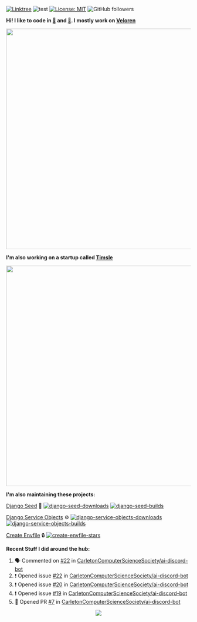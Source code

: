 [![Linktree](https://img.shields.io/badge/linktree-1de9b6?style=for-the-badge&logo=linktree&logoColor=white)](https://linktr.ee/angelonfira)
![test](https://hits.seeyoufarm.com/api/count/incr/badge.svg?url=https://github.com/AngelOnFira)
[![License: MIT](https://img.shields.io/badge/License-MIT-yellow.svg)](https://opensource.org/licenses/MIT)
![GitHub followers](https://img.shields.io/github/followers/angelonfira?style=social)

**Hi! I like to code in [:crab:](https://www.rust-lang.org/) and [:snake:](https://www.python.org/). I mostly work on [Veloren](https://veloren.net)**

<p align="center">
  <img width="600" src="https://media.discordapp.net/attachments/444005079410802699/730566298073038949/rsz_5f0656b6aa176.png">
</p>

**I'm also working on a startup called [Timsle](https://timsle.com)**

<p align="center">
  <img width="600" src="https://media.discordapp.net/attachments/444005079410802699/730566842674053130/rsz_5f0657242abb4.png">
</p>

**I'm also maintaining these projects:**

[Django Seed](https://github.com/Brobin/django-seed)
:seedling:
[![django-seed-downloads](https://pepy.tech/badge/django-seed)](https://pepy.tech/project/django-seed)
[![django-seed-builds](https://github.com/Brobin/django-seed/workflows/Test/badge.svg)](https://github.com/Brobin/django-seed)

[Django Service Objects](https://github.com/mixxorz/django-service-objects)
:gear:
[![django-service-objects-downloads](https://pepy.tech/badge/django-service-objects)](https://pepy.tech/project/django-service-objects)
[![django-service-objects-builds](https://github.com/mixxorz/django-service-objects/actions/workflows/test.yml/badge.svg)](https://github.com/mixxorz/django-service-objects/actions/workflows/test.yml)

[Create Envfile](https://github.com/SpicyPizza/create-envfile)
:lock:
[![create-envfile-stars](https://img.shields.io/github/stars/SpicyPizza/create-envfile?style=social)](https://github.com/SpicyPizza/create-envfile)

**Recent Stuff I did around the hub:**

<!--START_SECTION:activity-->
1. 🗣 Commented on [#22](https://github.com/CarletonComputerScienceSociety/ai-discord-bot/issues/22#issuecomment-1773895690) in [CarletonComputerScienceSociety/ai-discord-bot](https://github.com/CarletonComputerScienceSociety/ai-discord-bot)
2. ❗ Opened issue [#22](https://github.com/CarletonComputerScienceSociety/ai-discord-bot/issues/22) in [CarletonComputerScienceSociety/ai-discord-bot](https://github.com/CarletonComputerScienceSociety/ai-discord-bot)
3. ❗ Opened issue [#20](https://github.com/CarletonComputerScienceSociety/ai-discord-bot/issues/20) in [CarletonComputerScienceSociety/ai-discord-bot](https://github.com/CarletonComputerScienceSociety/ai-discord-bot)
4. ❗ Opened issue [#19](https://github.com/CarletonComputerScienceSociety/ai-discord-bot/issues/19) in [CarletonComputerScienceSociety/ai-discord-bot](https://github.com/CarletonComputerScienceSociety/ai-discord-bot)
5. 💪 Opened PR [#7](https://github.com/CarletonComputerScienceSociety/ai-discord-bot/pull/7) in [CarletonComputerScienceSociety/ai-discord-bot](https://github.com/CarletonComputerScienceSociety/ai-discord-bot)
<!--END_SECTION:activity-->

<p align="center">
  <img src="https://github-profile-trophy.vercel.app/?username=angelonfira&column=4&theme=nord&margin-w=15&margin-h=15">
</p>

